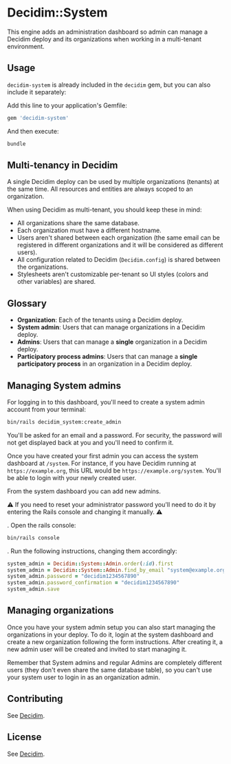 # Decidim::System

This engine adds an administration dashboard so admin can manage a Decidim deploy
and its organizations when working in a multi-tenant environment.

## Usage

`decidim-system` is already included in the `decidim` gem, but you can also include it separately:

Add this line to your application's Gemfile:

```ruby
gem 'decidim-system'
```

And then execute:

```bash
bundle
```

## Multi-tenancy in Decidim

A single Decidim deploy can be used by multiple organizations (tenants) at the same time. All resources and entities are always scoped to an organization.

When using Decidim as multi-tenant, you should keep these in mind:

* All organizations share the same database.
* Each organization must have a different hostname.
* Users aren't shared between each organization (the same email can be registered in different organizations and it will be considered as different users).
* All configuration related to Decidim (`Decidim.config`) is shared between the organizations.
* Stylesheets aren't customizable per-tenant so UI styles (colors and other variables) are shared.

## Glossary

* **Organization**: Each of the tenants using a Decidim deploy.
* **System admin**: Users that can manage organizations in a Decidim deploy.
* **Admins**: Users that can manage a **single** organization in a Decidim deploy.
* **Participatory process admins**: Users that can manage a **single participatory process** in an organization in a Decidim deploy.

## Managing System admins

For logging in to this dashboard, you'll need to create a system admin account from your terminal:

```bash
bin/rails decidim_system:create_admin
```

You'll be asked for an email and a password. For security, the password will not get displayed back at you and you'll need to confirm it.

Once you have created your first admin you can access the system dashboard at `/system`. For instance, if you have Decidim running at `https://example.org`, this URL would be `https://example.org/system`.
You'll be able to login with your newly created user.

From the system dashboard you can add new admins.

⚠️ If you need to reset your administrator password you'll need to do it by entering the Rails console and changing it manually. ⚠️

. Open the rails console:
```bash
bin/rails console
```
. Run the following instructions, changing them accordingly:
```ruby
system_admin = Decidim::System::Admin.order(:id).first                        # for the first system admin
system_admin = Decidim::System::Admin.find_by_email "system@example.org"      # if you already know the email
system_admin.password = "decidim1234567890"                                   # change for something secure
system_admin.password_confirmation = "decidim1234567890"
system_admin.save
```

## Managing organizations

Once you have your system admin setup you can also start managing the organizations in your deploy. To do it, login at the system dashboard and create a new organization
following the form instructions. After creating it, a new admin user will be created and invited to start managing it.

Remember that System admins and regular Admins are completely different users (they don't even share the same database table), so you can't use your
system user to login in as an organization admin.

## Contributing

See [Decidim](https://github.com/decidim/decidim).

## License

See [Decidim](https://github.com/decidim/decidim).
